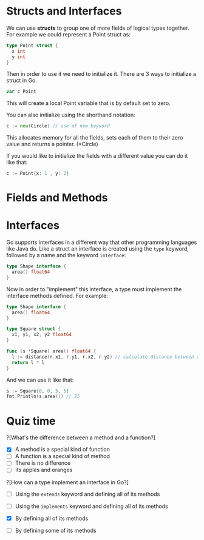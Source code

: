 Structs and Interfaces
===

We can use **structs** to group one of more fields of logical types together. For example we could represent a
Point struct as:

```go
type Point struct {
  x int
  y int
}
```

Then in order to use it we need to initialize it. There are 3 ways to initialize a struct in Go.

```go
var c Point
```
This will create a local Point variable that is by default set to zero. 

You can also initialize using the shorthand notation:

```go
c := new(Circle) // use of new keyword
```

This allocates memory for all the fields, sets each of them to their zero value and returns a pointer. (*Circle)

If you would like to initialize the fields with a different value you can do it like that:

```go
c := Point{x: 1 , y: 2}
```

Fields and Methods
===


Interfaces
===

Go supports interfaces in a different way that other programming languages like Java do.
Like a struct an interface is created using the `type` keyword, followed by a name and the keyword `interface`:

```go
type Shape interface {
  area() float64
}
```

Now in order to "implement" this interface, a type must implement the interface methods defined. For example:

```go
type Shape interface {
  area() float64
}

type Square struct {
  x1, y1, x2, y2 float64
}

func (s *Square) area() float64 {
  l := distance(r.x1, r.y1, r.x2, r.y2) // calculate distance between 2 points
  return l * l
}
```
And we can use it like that:

```go
s := Square{0, 0, 5, 5}
fmt.Println(s.area()) // 25
```

Quiz time
===
?[What's the difference between a method and a function?]
-[x] A method is a special kind of function
-[ ] A function is a special kind of method
-[ ] There is no difference
-[ ] Its apples and oranges

?[How can a type implement an interface in Go?]
-[ ] Using the `extends` keyword and defining all of its methods
-[ ] Using the `implements` keyword and defining all of its methods
-[x] By defining all of its methods
-[ ] By defining some of its methods

